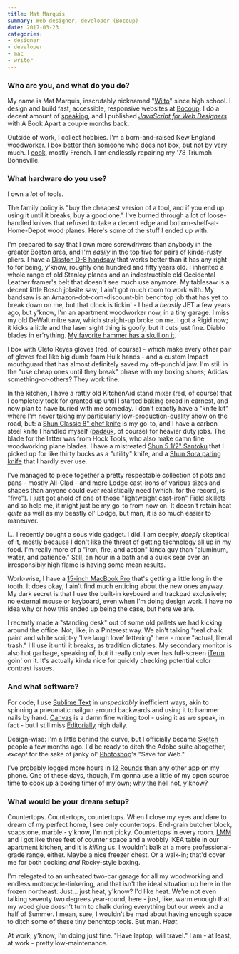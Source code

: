 ```yaml
---
title: Mat Marquis
summary: Web designer, developer (Bocoup)
date: 2017-03-23
categories:
- designer
- developer
- mac
- writer
---
```


### Who are you, and what do you do?

My name is Mat Marquis, inscrutably nicknamed "[Wilto](https://twitter.com/wilto "Mat's Twitter account.")" since high school. I design and build fast, accessible, responsive websites at [Bocoup](https://bocoup.com/ "An open source software consultancy."). I do a decent amount of [speaking](https://aneventapart.com/speakers/mat-marquis "Mat's talks at An Event Apart."), and I published [_JavaScript for Web Designers_](https://abookapart.com/products/javascript-for-web-designers "Mat's JavaScript book.") with A Book Apart a couple months back. 

Outside of work, I collect hobbies. I'm a born-and-raised New England woodworker. I box better than someone who does not box, but not by very much. I [cook](https://www.instagram.com/wiltomakesfood/ "Mat's food Instagram account."), mostly French. I am endlessly repairing my '78 Triumph Bonneville.

### What hardware do you use?

I own a _lot_ of tools.

The family policy is "buy the cheapest version of a tool, and if you end up using it until it breaks, buy a good one." I've burned through a lot of loose-handled knives that refused to take a decent edge and bottom-shelf-at-Home-Depot wood planes. Here's some of the stuff I ended up with.

I'm prepared to say that I own more screwdrivers than anybody in the greater Boston area, and I'm _easily_ in the top five for pairs of kinda-rusty pliers. I have a [Disston D-8 handsaw][d-8] that works better than it has any right to for being, y'know, roughly one hundred and fifty years old. I inherited a whole range of old Stanley planes and an indestructible old Occidental Leather framer's belt that doesn't see much use anymore. My tablesaw is a decent little Bosch jobsite saw; I ain't got much room to work with. My bandsaw is an Amazon-dot-com-discount-bin benchtop job that has yet to break down on me, but that clock is tickin' - I had a _beastly_ JET a few years ago, but y'know, I'm an apartment woodworker now, in a tiny garage. I miss my old DeWalt mitre saw, which straight-up broke on me. I got a Rigid now; it kicks a little and the laser sight thing is goofy, but it cuts just fine. Diablo blades in er'rything. [My favorite hammer has a skull on it](https://twitter.com/nodebotanist/status/574969717078769664 "A tweet about Mat's hammer with a skull on it.").

I box with Cleto Reyes gloves (red, of course) - which make every other pair of gloves feel like big dumb foam Hulk hands - and a custom Impact mouthguard that has almost definitely saved my oft-punch'd jaw. I'm still in the "use cheap ones until they break" phase with my boxing shoes; Adidas something-or-others? They work fine.

In the kitchen, I have a rattly old KitchenAid stand mixer (red, of course) that I completely took for granted up until I started baking bread in earnest, and now plan to have buried with me someday. I don't exactly have a "knife kit" where I'm never taking my particularly low-production-quality show on the road, but: a [Shun Classic 8" chef knife][classic-8-inch-chefs-knife] is my go-to, and I have a carbon steel knife I handled myself ([padauk](http://www.wood-database.com/wp-content/uploads/andaman-padauk-sealed-s.jpg "A image of the type of wood Mat used for his knife handle."), of course) for heavier duty jobs. The blade for the latter was from Hock Tools, who also make damn fine woodworking plane blades. I have a mistreated [Shun 5 1/2" Santoku][classic-5.5-inch-santoku-knife] that I picked up for like thirty bucks as a "utility" knife, and a [Shun Sora paring knife][sora-3.5-inch-paring-knife] that I hardly ever use.

I've managed to piece together a pretty respectable collection of pots and pans - mostly All-Clad - and more Lodge cast-irons of various sizes and shapes than anyone could ever realistically need (which, for the record, is "five"). I just got ahold of one of those "lightweight cast-iron" Field skillets and so help me, it might just be my go-to from now on. It doesn't retain heat _quite_ as well as my beastly ol' Lodge, but man, it is so much easier to maneuver.

I... I recently bought a sous vide gadget. I did. I am deeply, _deeply_ skeptical of it, mostly because I don't like the threat of getting technology all up in my food. I'm really more of a "iron, fire, and action" kinda guy than "aluminum, water, and patience." Still, an hour in a bath and a quick sear over an irresponsibly high flame is having some mean results.

Work-wise, I have a [15-inch MacBook Pro][macbook-pro] that's getting a little long in the tooth. It does okay; I ain't find much enticing about the new ones anyway. My dark secret is that I use the built-in keyboard and trackpad exclusively; no external mouse or keyboard, even when I'm doing design work. I have no idea why or how this ended up being the case, but here we are.

I recently made a "standing desk" out of some old pallets we had kicking around the office. Not, like, in a Pinterest way. We ain't talking "teal chalk paint and white script-y 'live laugh love' lettering" here - more "actual, literal trash." I'll use it until it breaks, as tradition dictates. My secondary monitor is also hot garbage, speaking of, but it really only ever has full-screen [iTerm][iterm2] goin' on it. It's actually kinda nice for quickly checking potential color contrast issues.

### And what software?

For code, I use [Sublime Text][sublime-text] in _unspeakably_ inefficient ways, akin to spinning a pneumatic nailgun around backwards and using it to hammer nails by hand. [Canvas][] is a damn fine writing tool - using it as we speak, in fact - but I still miss [Editorially][] nigh daily. 

Design-wise: I'm a little behind the curve, but I officially became [Sketch][] people a few months ago. I'd be ready to ditch the Adobe suite altogether, _except_ for the sake of janky ol' [Photoshop][]'s "Save for Web."

I've probably logged more hours in [12 Rounds][12-rounds-ios] than any other app on my phone. One of these days, though, I'm gonna use a little of my open source time to cook up a boxing timer of my own; why the hell not, y'know?

### What would be your dream setup?

Countertops. Countertops, countertops. When I close my eyes and dare to dream of my perfect home, I see only countertops. End-grain butcher block, soapstone, marble - y'know, I'm not picky. Countertops in every room. [LMM](https://twitter.com/redsesame "Lisa's Twitter account.") and I got like three feet of counter space and a wobbly IKEA table in our apartment kitchen, and it is _killing_ us. I wouldn't balk at a more professional-grade range, either. Maybe a nice freezer chest. Or a walk-in; that'd cover me for both cooking _and_ Rocky-style boxing.

I'm relegated to an unheated two-car garage for all my woodworking and endless motorcycle-tinkering, and that isn't the ideal situation up here in the frozen northeast. Just... just heat, y'know? I'd like heat. We're not even talking seventy two degrees year-round, here - just, like, warm enough that my wood glue doesn't turn to chalk during everything but our week and a half of Summer. I mean, sure, I wouldn't be mad about having enough space to ditch some of these tiny benchtop tools. But man. _Heat_.

At work, y'know, I'm doing just fine. "Have laptop, will travel." I am - at least, at work - pretty low-maintenance.

[12-rounds-ios]: https://itunes.apple.com/us/app/12-rounds-boxing-timer-mma/id865732243 "A boxing timer app."
[canvas]: http://web.archive.org/web/20170712070154/https://usecanvas.com/ "A service for writing and sharing realtime Markdown documents."
[classic-5.5-inch-santoku-knife]: https://www.amazon.com/Shun-Classic-Santoku-Knife-2-Inch/dp/B000QEGFR2 "A knife."
[classic-8-inch-chefs-knife]: https://www.amazon.com/Shun-DM0706-Classic-8-Inch-Chefs/dp/B0000Y7KNQ "A knife."
[d-8]: http://www.disstonianinstitute.com/d8page.html "A handsaw."
[editorially]: http://web.archive.org/web/20130806043131/https://editorially.com/ "A web-based collaborative text editor."
[iterm2]: https://iterm2.com/ "An alternative terminal application for macOS."
[macbook-pro]: https://www.apple.com/macbook-pro/ "A laptop."
[photoshop]: https://www.adobe.com/products/photoshop.html "A bitmap image editor."
[sketch]: https://www.sketchapp.com/ "A vector drawing application for Mac OS X."
[sora-3.5-inch-paring-knife]: https://www.amazon.com/Shun-VB0700-Paring-Knife-2-Inch/dp/B00BQ83CBY "A knife."
[sublime-text]: http://www.sublimetext.com/ "A coder's text editor."
